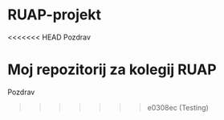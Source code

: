# RUAP-projekt


<<<<<<< HEAD
Pozdrav

Moj repozitorij za kolegij RUAP
=======
Pozdrav
>>>>>>> e0308ec (Testing)
